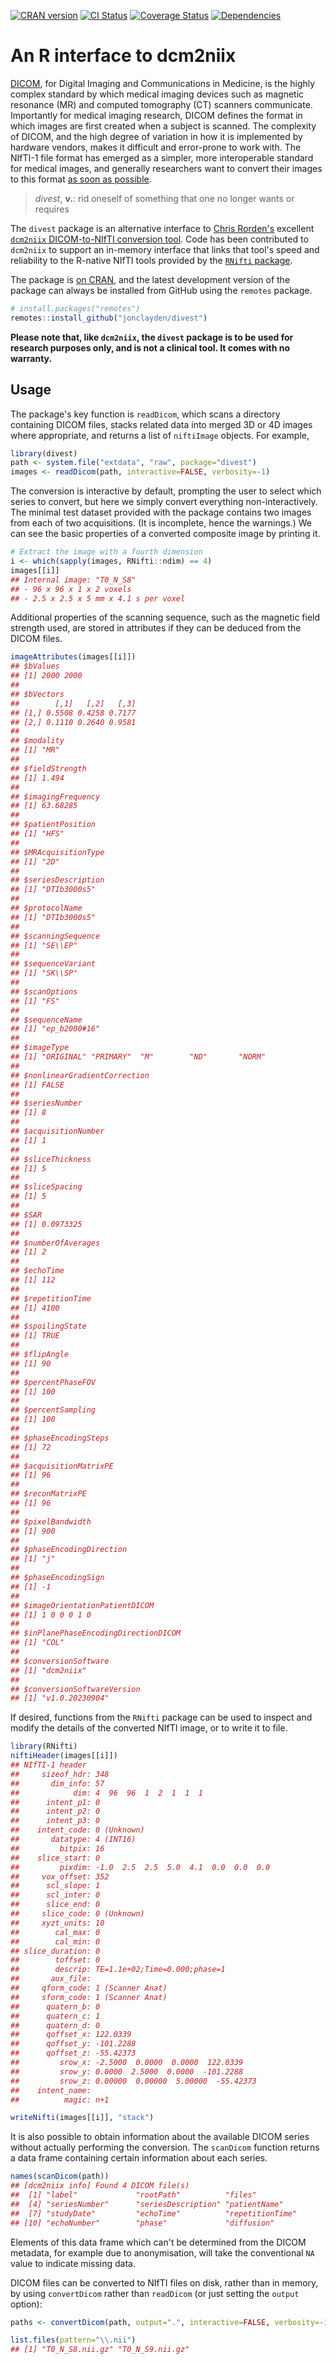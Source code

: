 

[![CRAN version](http://www.r-pkg.org/badges/version/divest)](https://cran.r-project.org/package=divest) [![CI Status](https://github.com/jonclayden/divest/actions/workflows/ci.yaml/badge.svg)](https://github.com/jonclayden/divest/actions/workflows/ci.yaml) [![Coverage Status](https://coveralls.io/repos/github/jonclayden/divest/badge.svg?branch=master)](https://coveralls.io/github/jonclayden/divest?branch=master) [![Dependencies](https://tinyverse.netlify.com/badge/divest)](https://tinyverse.netlify.app)

# An R interface to dcm2niix

[DICOM](https://www.dicomstandard.org), for Digital Imaging and Communications in Medicine, is the highly complex standard by which medical imaging devices such as magnetic resonance (MR) and computed tomography (CT) scanners communicate. Importantly for medical imaging research, DICOM defines the format in which images are first created when a subject is scanned. The complexity of DICOM, and the high degree of variation in how it is implemented by hardware vendors, makes it difficult and error-prone to work with. The NIfTI-1 file format has emerged as a simpler, more interoperable standard for medical images, and generally researchers want to convert their images to this format [as soon as possible](https://doi.org/10.1016/j.jneumeth.2016.03.001).

> *divest*, **v.**: rid oneself of something that one no longer wants or requires

The `divest` package is an alternative interface to [Chris Rorden's](http://www.mccauslandcenter.sc.edu/crnl/) excellent [`dcm2niix` DICOM-to-NIfTI conversion tool](https://github.com/rordenlab/dcm2niix). Code has been contributed to `dcm2niix` to support an in-memory interface that links that tool's speed and reliability to the R-native NIfTI tools provided by the [`RNifti` package](https://github.com/jonclayden/RNifti).

The package is [on CRAN](https://cran.r-project.org/package=divest), and the latest development version of the package can always be installed from GitHub using the `remotes` package.


```r
# install.packages("remotes")
remotes::install_github("jonclayden/divest")
```

**Please note that, like `dcm2niix`, the `divest` package is to be used for research purposes only, and is not a clinical tool. It comes with no warranty.**

## Usage

The package's key function is `readDicom`, which scans a directory containing DICOM files, stacks related data into merged 3D or 4D images where appropriate, and returns a list of `niftiImage` objects. For example,


```r
library(divest)
path <- system.file("extdata", "raw", package="divest")
images <- readDicom(path, interactive=FALSE, verbosity=-1)
```

The conversion is interactive by default, prompting the user to select which series to convert, but here we simply convert everything non-interactively. The minimal test dataset provided with the package contains two images from each of two acquisitions. (It is incomplete, hence the warnings.) We can see the basic properties of a converted composite image by printing it.


```r
# Extract the image with a fourth dimension
i <- which(sapply(images, RNifti::ndim) == 4)
images[[i]]
## Internal image: "T0_N_S8"
## - 96 x 96 x 1 x 2 voxels
## - 2.5 x 2.5 x 5 mm x 4.1 s per voxel
```

Additional properties of the scanning sequence, such as the magnetic field strength used, are stored in attributes if they can be deduced from the DICOM files.


```r
imageAttributes(images[[i]])
## $bValues
## [1] 2000 2000
## 
## $bVectors
##        [,1]   [,2]   [,3]
## [1,] 0.5508 0.4258 0.7177
## [2,] 0.1110 0.2640 0.9581
## 
## $modality
## [1] "MR"
## 
## $fieldStrength
## [1] 1.494
## 
## $imagingFrequency
## [1] 63.68285
## 
## $patientPosition
## [1] "HFS"
## 
## $MRAcquisitionType
## [1] "2D"
## 
## $seriesDescription
## [1] "DTIb3000s5"
## 
## $protocolName
## [1] "DTIb3000s5"
## 
## $scanningSequence
## [1] "SE\\EP"
## 
## $sequenceVariant
## [1] "SK\\SP"
## 
## $scanOptions
## [1] "FS"
## 
## $sequenceName
## [1] "ep_b2000#16"
## 
## $imageType
## [1] "ORIGINAL" "PRIMARY"  "M"        "ND"       "NORM"    
## 
## $nonlinearGradientCorrection
## [1] FALSE
## 
## $seriesNumber
## [1] 8
## 
## $acquisitionNumber
## [1] 1
## 
## $sliceThickness
## [1] 5
## 
## $sliceSpacing
## [1] 5
## 
## $SAR
## [1] 0.0973325
## 
## $numberOfAverages
## [1] 2
## 
## $echoTime
## [1] 112
## 
## $repetitionTime
## [1] 4100
## 
## $spoilingState
## [1] TRUE
## 
## $flipAngle
## [1] 90
## 
## $percentPhaseFOV
## [1] 100
## 
## $percentSampling
## [1] 100
## 
## $phaseEncodingSteps
## [1] 72
## 
## $acquisitionMatrixPE
## [1] 96
## 
## $reconMatrixPE
## [1] 96
## 
## $pixelBandwidth
## [1] 900
## 
## $phaseEncodingDirection
## [1] "j"
## 
## $phaseEncodingSign
## [1] -1
## 
## $imageOrientationPatientDICOM
## [1] 1 0 0 0 1 0
## 
## $inPlanePhaseEncodingDirectionDICOM
## [1] "COL"
## 
## $conversionSoftware
## [1] "dcm2niix"
## 
## $conversionSoftwareVersion
## [1] "v1.0.20230904"
```

If desired, functions from the `RNifti` package can be used to inspect and modify the details of the converted NIfTI image, or to write it to file.


```r
library(RNifti)
niftiHeader(images[[i]])
## NIfTI-1 header
##     sizeof_hdr: 348
##       dim_info: 57
##            dim: 4  96  96  1  2  1  1  1
##      intent_p1: 0
##      intent_p2: 0
##      intent_p3: 0
##    intent_code: 0 (Unknown)
##       datatype: 4 (INT16)
##         bitpix: 16
##    slice_start: 0
##         pixdim: -1.0  2.5  2.5  5.0  4.1  0.0  0.0  0.0
##     vox_offset: 352
##      scl_slope: 1
##      scl_inter: 0
##      slice_end: 0
##     slice_code: 0 (Unknown)
##     xyzt_units: 10
##        cal_max: 0
##        cal_min: 0
## slice_duration: 0
##        toffset: 0
##        descrip: TE=1.1e+02;Time=0.000;phase=1
##       aux_file: 
##     qform_code: 1 (Scanner Anat)
##     sform_code: 1 (Scanner Anat)
##      quatern_b: 0
##      quatern_c: 1
##      quatern_d: 0
##      qoffset_x: 122.0339
##      qoffset_y: -101.2288
##      qoffset_z: -55.42373
##         srow_x: -2.5000  0.0000  0.0000  122.0339
##         srow_y: 0.0000  2.5000  0.0000  -101.2288
##         srow_z: 0.00000  0.00000  5.00000  -55.42373
##    intent_name: 
##          magic: n+1
```

```r
writeNifti(images[[i]], "stack")
```

It is also possible to obtain information about the available DICOM series without actually performing the conversion. The `scanDicom` function returns a data frame containing certain information about each series.


```r
names(scanDicom(path))
## [dcm2niix info] Found 4 DICOM file(s)
##  [1] "label"             "rootPath"          "files"            
##  [4] "seriesNumber"      "seriesDescription" "patientName"      
##  [7] "studyDate"         "echoTime"          "repetitionTime"   
## [10] "echoNumber"        "phase"             "diffusion"
```

Elements of this data frame which can't be determined from the DICOM metadata, for example due to anonymisation, will take the conventional `NA` value to indicate missing data.

DICOM files can be converted to NIfTI files on disk, rather than in memory, by using `convertDicom` rather than `readDicom` (or just setting the `output` option):


```r
paths <- convertDicom(path, output=".", interactive=FALSE, verbosity=-1)
```

```r
list.files(pattern="\\.nii")
## [1] "T0_N_S8.nii.gz" "T0_N_S9.nii.gz"
```
